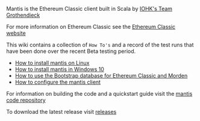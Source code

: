 Mantis is the Ethereum Classic client built in Scala by [IOHK's Team Grothendieck](https://iohk.io/projects/ethereum-classic/#team)

For more information on Ethereum Classic see the [Ethereum Classic website](https://ethereumclassic.github.io/)

This wiki contains a collection of `How To's` and a record of the test runs that have been done over the recent  Beta testing period.  

- [How to install mantis on Linux](Install-Client-on-Linux-Optionally-Using-Bootstrap-Chain-Database)
- [How to install mantis in Windows 10]()
- [How to use the Bootstrap database for Ethereum Classic and Morden](Bootstrap-Database-Download-Links)
- [How to configure the mantis client]()


For information on building the code and a quickstart guide visit the [mantis code repository](https://github.com/input-output-hk/etc-client)

To download the latest release visit [releases](https://github.com/input-output-hk/etc-client/releases)